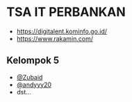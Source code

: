 # TSA IT PERBANKAN
- https://digitalent.kominfo.go.id/
- https://www.rakamin.com/



## Kelompok 5

- [@Zubaid](https://github.com/laqqueta)
- [@andyyy20](https://github.com/andyyy20)
- dst...

